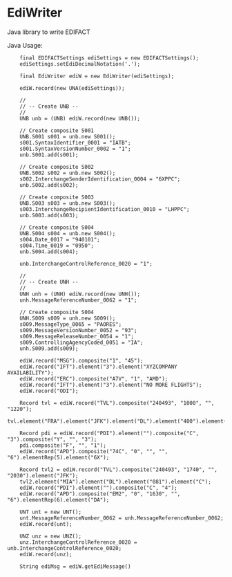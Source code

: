 # EdiWriter
Java library to write EDIFACT

Java Usage:

        final EDIFACTSettings ediSettings = new EDIFACTSettings();
        ediSettings.setEdiDecimalNotation('.');

        final EdiWriter ediW = new EdiWriter(ediSettings);

        ediW.record(new UNA(ediSettings));

        //
        // -- Create UNB --
        //
        UNB unb = (UNB) ediW.record(new UNB());

        // Create composite S001
        UNB.S001 s001 = unb.new S001();
        s001.SyntaxIdentifier_0001 = "IATB";
        s001.SyntaxVersionNumber_0002 = "1";
        unb.S001.add(s001);

        // Create composite S002
        UNB.S002 s002 = unb.new S002();
        s002.InterchangeSenderIdentification_0004 = "6XPPC";
        unb.S002.add(s002);

        // Create composite S003
        UNB.S003 s003 = unb.new S003();
        s003.InterchangeRecipientIdentification_0010 = "LHPPC";
        unb.S003.add(s003);

        // Create composite S004
        UNB.S004 s004 = unb.new S004();
        s004.Date_0017 = "940101";
        s004.Time_0019 = "0950";
        unb.S004.add(s004);

        unb.InterchangeControlReference_0020 = "1";

        //
        // -- Create UNH --
        //
        UNH unh = (UNH) ediW.record(new UNH());
        unh.MessageReferenceNumber_0062 = "1";

        // Create composite S004
        UNH.S009 s009 = unh.new S009();
        s009.MessageType_0065 = "PAORES";
        s009.MessageVersionNumber_0052 = "93";
        s009.MessageReleaseNumber_0054 = "1";
        s009.ControllingAgencyCoded_0051 = "IA";
        unh.S009.add(s009);

        ediW.record("MSG").composite("1", "45");
        ediW.record("IFT").element("3").element("XYZCOMPANY AVAILABILITY");
        ediW.record("ERC").composite("A7V", "1", "AMD");
        ediW.record("IFT").element("3").element("NO MORE FLIGHTS");
        ediW.record("ODI");

        Record tvl = ediW.record("TVL").composite("240493", "1000", "", "1220");
        tvl.element("FRA").element("JFK").element("DL").element("400").element("C");

        Record pdi = ediW.record("PDI").element("").composite("C", "3").composite("Y", "", "3");
        pdi.composite("F", "", "1");
        ediW.record("APD").composite("74C", "0", "", "", "6").elementRep(5).element("6X");

        Record tvl2 = ediW.record("TVL").composite("240493", "1740", "", "2030").element("JFK");
        tvl2.element("MIA").element("DL").element("081").element("C");
        ediW.record("PDI").element("").composite("C", "4");
        ediW.record("APD").composite("EM2", "0", "1630", "", "6").elementRep(6).element("DA");

        UNT unt = new UNT();
        unt.MessageReferenceNumber_0062 = unh.MessageReferenceNumber_0062;
        ediW.record(unt);

        UNZ unz = new UNZ();
        unz.InterchangeControlReference_0020 = unb.InterchangeControlReference_0020;
        ediW.record(unz);

        String ediMsg = ediW.getEdiMessage()
        
        
